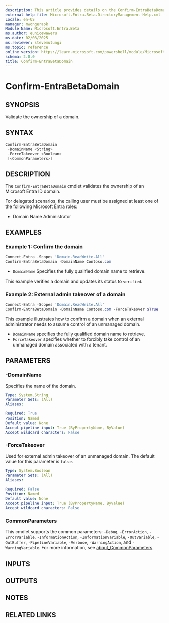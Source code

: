 ```yaml
---
description: This article provides details on the Confirm-EntraBetaDomain command.
external help file: Microsoft.Entra.Beta.DirectoryManagement-Help.xml
Locale: en-US
manager: mwongerapk
Module Name: Microsoft.Entra.Beta
ms.author: eunicewaweru
ms.date: 02/08/2025
ms.reviewer: stevemutungi
ms.topic: reference
online version: https://learn.microsoft.com/powershell/module/Microsoft.Entra.Beta/Confirm-EntraBetaDomain
schema: 2.0.0
title: Confirm-EntraBetaDomain
---
```


# Confirm-EntraBetaDomain

## SYNOPSIS

Validate the ownership of a domain.

## SYNTAX

```powershell
Confirm-EntraBetaDomain
 -DomainName <String>
 -ForceTakeover <Boolean>
 [<CommonParameters>]
```

## DESCRIPTION

The `Confirm-EntraBetaDomain` cmdlet validates the ownership of an Microsoft Entra ID domain.

For delegated scenarios, the calling user must be assigned at least one of the following Microsoft Entra roles:

- Domain Name Administrator

## EXAMPLES

### Example 1: Confirm the domain

```powershell
Connect-Entra -Scopes 'Domain.ReadWrite.All'
Confirm-EntraBetaDomain -DomainName Contoso.com
```

- `DomainName` Specifies the fully qualified domain name to retrieve.

This example verifies a domain and updates its status to `verified`.

### Example 2: External admin takeover of a domain

```powershell
Connect-Entra -Scopes 'Domain.ReadWrite.All'
Confirm-EntraBetaDomain -DomainName Contoso.com -ForceTakeover $True
```

This example illustrates how to confirm a domain when an external administrator needs to assume control of an unmanaged domain.

- `DomainName` specifies the fully qualified domain name to retrieve.
- `ForceTakeover` specifies whether to forcibly take control of an unmanaged domain associated with a tenant.

## PARAMETERS

### -DomainName

Specifies the name of the domain.

```yaml
Type: System.String
Parameter Sets: (All)
Aliases:

Required: True
Position: Named
Default value: None
Accept pipeline input: True (ByPropertyName, ByValue)
Accept wildcard characters: False
```

### -ForceTakeover

Used for external admin takeover of an unmanaged domain. The default value for this parameter is `false`.

```yaml
Type: System.Boolean
Parameter Sets: (All)
Aliases:

Required: False
Position: Named
Default value: None
Accept pipeline input: True (ByPropertyName, ByValue)
Accept wildcard characters: False
```

### CommonParameters

This cmdlet supports the common parameters: `-Debug`, `-ErrorAction`, `-ErrorVariable`, `-InformationAction`, `-InformationVariable`, `-OutVariable`, `-OutBuffer`, `-PipelineVariable`, `-Verbose`, `-WarningAction`, and `-WarningVariable`. For more information, see [about_CommonParameters](https://go.microsoft.com/fwlink/?LinkID=113216).

## INPUTS

## OUTPUTS

## NOTES

## RELATED LINKS
